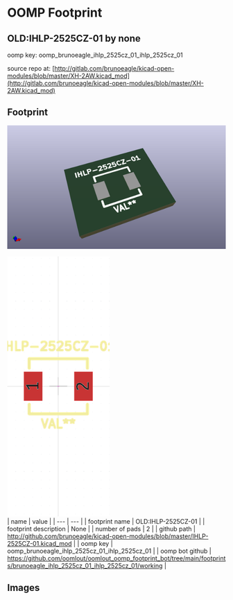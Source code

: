 # OOMP Footprint  
## OLD:IHLP-2525CZ-01  by none  
  
oomp key: oomp_brunoeagle_ihlp_2525cz_01_ihlp_2525cz_01  
  
source repo at: [http://gitlab.com/brunoeagle/kicad-open-modules/blob/master/XH-2AW.kicad_mod](http://gitlab.com/brunoeagle/kicad-open-modules/blob/master/XH-2AW.kicad_mod)  
## Footprint  
  
[![working_kicad_pcb_3d.png](working_kicad_pcb_3d_600.png)](working_kicad_pcb_3d.png)  
  
[![working.png](working_600.png)](working.png)  
| name | value | 
| --- | --- | 
| footprint name | OLD:IHLP-2525CZ-01 | 
| footprint description | None | 
| number of pads | 2 | 
| github path | http://github.com/brunoeagle/kicad-open-modules/blob/master/IHLP-2525CZ-01.kicad_mod | 
| oomp key | oomp_brunoeagle_ihlp_2525cz_01_ihlp_2525cz_01 | 
| oomp bot github | https://github.com/oomlout/oomlout_oomp_footprint_bot/tree/main/footprints/brunoeagle_ihlp_2525cz_01_ihlp_2525cz_01/working | 
## Images  
